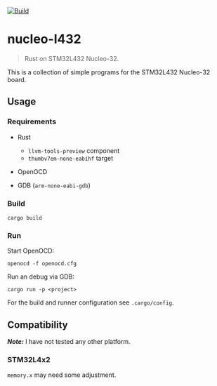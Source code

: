 [![Build][build-img]][build-url]

# nucleo-l432

> Rust on STM32L432 Nucleo-32.

This is a collection of simple programs for the STM32L432 Nucleo-32 board.

## Usage

### Requirements

 - Rust
   - `llvm-tools-preview` component
   - `thumbv7em-none-eabihf` target

 - OpenOCD
 - GDB (`arm-none-eabi-gdb`)

### Build

```
cargo build
```

### Run

Start OpenOCD:

```
openocd -f openocd.cfg
```

Run an debug via GDB:

```
cargo run -p <project>
```

For the build and runner configuration see `.cargo/config`.

## Compatibility

_**Note:**_ I have not tested any other platform.

### STM32L4x2

`memory.x` may need some adjustment.

[build-img]: https://travis-ci.com/janbaudisch/nucleo-l432.svg?branch=master
[build-url]: https://travis-ci.com/janbaudisch/nucleo-l432
